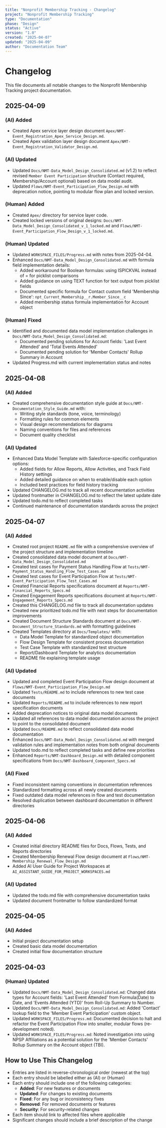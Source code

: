 ```yaml
---
title: "Nonprofit Membership Tracking - Changelog"
project: "Nonprofit Membership Tracking"
type: "Documentation"
phase: "Design"
status: "Active"
version: "1.0"
created: "2025-04-07"
updated: "2025-04-09"
author: "Documentation Team"
---
```


# Changelog

This file documents all notable changes to the Nonprofit Membership Tracking project documentation.

## 2025-04-09

### (AI) Added
- Created Apex service layer design document `Apex/NMT-Event_Registration_Apex_Service_Design.md`.
- Created Apex validation layer design document `Apex/NMT-Event_Registration_Validator_Design.md`.

### (AI) Updated
- Updated `Docs/NMT-Data_Model_Design_Consolidated.md` (v1.2) to reflect revised `Member Event Participation` structure (Contact required, Membership/Account optional) based on data model audit.
- Updated `Flows/NMT-Event_Participation_Flow_Design.md` with deprecation notice, pointing to modular flow plan and locked version.

### (Human) Added
- Created `Apex/` directory for service layer code.
- Created locked versions of original designs: `Docs/NMT-Data_Model_Design_Consolidated_v_1_locked.md` and `Flows/NMT-Event_Participation_Flow_Design_v_1_locked.md`.

### (Human) Updated
- Updated `WORKSPACE_FILES/Progress.md` with notes from 2025-04-04.
- Enhanced `Docs/NMT-Data_Model_Design_Consolidated.md` with formula field implementation details:
  - Added workaround for Boolean formulas: using ISPICKVAL instead of = for picklist comparisons
  - Added guidance on using TEXT function for text output from picklist fields
  - Documented specific formula for Contact custom field 'Membership Since': `npt_Current_Membership__r.Member_Since__c`
  - Added membership status formula implementation for Account object

### (Human) Fixed
- Identified and documented data model implementation challenges in `Docs/NMT-Data_Model_Design_Consolidated.md`:
  - Documented pending solutions for Account fields: 'Last Event Attended' and 'Total Events Attended'
  - Documented pending solution for 'Member Contacts' Rollup Summary in Account
- Updated Progress.md with current implementation status and notes

## 2025-04-08

### (AI) Added
- Created comprehensive documentation style guide at `Docs/NMT-Documentation_Style_Guide.md` with:
  - Writing style standards (tone, voice, terminology)
  - Formatting rules for common elements
  - Visual design recommendations for diagrams
  - Naming conventions for files and references
  - Document quality checklist

### (AI) Updated
- Enhanced Data Model Template with Salesforce-specific configuration options:
  - Added fields for Allow Reports, Allow Activities, and Track Field History settings
  - Added detailed guidance on when to enable/disable each option
  - Included best practices for field history tracking
- Updated CHANGELOG.md to track all recent documentation activities
- Updated frontmatter in CHANGELOG.md to reflect the latest update date
- Updated todo.md to reflect completed tasks
- Continued maintenance of documentation standards across the project

## 2025-04-07

### (AI) Added
- Created root project `README.md` file with a comprehensive overview of the project structure and implementation timeline
- Created consolidated data model document at `Docs/NMT-Data_Model_Design_Consolidated.md`
- Created test cases for Payment Status Handling Flow at `Tests/NMT-Payment_Status_Handling_Flow_Test_Cases.md`
- Created test cases for Event Participation Flow at `Tests/NMT-Event_Participation_Flow_Test_Cases.md`
- Created Financial Reports specifications document at `Reports/NMT-Financial_Reports_Specs.md`
- Created Engagement Reports specifications document at `Reports/NMT-Engagement_Reports_Specs.md`
- Created this CHANGELOG.md file to track all documentation updates
- Created new prioritized todo.md file with next steps for documentation improvements
- Created Document Structure Standards document at `Docs/NMT-Document_Structure_Standards.md` with formatting guidelines
- Created Templates directory at `Docs/Templates/` with:
  - Data Model Template for standardized object documentation
  - Flow Design Template for consistent process documentation
  - Test Case Template with standardized test structure
  - Report/Dashboard Template for analytics documentation
  - README file explaining template usage

### (AI) Updated
- Updated and completed Event Participation Flow design document at `Flows/NMT-Event_Participation_Flow_Design.md`
- Updated `Tests/README.md` to include references to new test case documents
- Updated `Reports/README.md` to include references to new report specification documents
- Added deprecation notices to original data model documents
- Updated all references to data model documentation across the project to point to the consolidated document
- Updated `Docs/README.md` to reflect consolidated data model documentation
- Enhanced `Docs/NMT-Data_Model_Design_Consolidated.md` with merged validation rules and implementation notes from both original documents
- Updated todo.md to reflect completed tasks and define new priorities
- Enhanced `Reports/NMT-Dashboard_Design.md` with detailed component specifications from `Docs/NMT-Dashboard_Component_Specs.md`

### (AI) Fixed
- Fixed inconsistent naming conventions in documentation references
- Standardized formatting across all newly created documents
- Fixed outdated data model references in flow and test documentation
- Resolved duplication between dashboard documentation in different directories

## 2025-04-06

### (AI) Added
- Created initial directory README files for Docs, Flows, Tests, and Reports directories
- Created Membership Renewal Flow design document at `Flows/NMT-Membership_Renewal_Flow_Design.md`
- Added AI User Guide for Project Workspaces at `AI_ASSISTANT_GUIDE_FOR_PROJECT_WORKSPACES.md`

### (AI) Updated
- Updated the todo.md file with comprehensive documentation tasks
- Updated document frontmatter to follow standardized format

## 2025-04-05

### (AI) Added
- Initial project documentation setup
- Created basic data model documentation
- Created initial flow documentation structure

## 2025-04-03

### (Human) Updated
- Updated `Docs/NMT-Data_Model_Design_Consolidated.md`: Changed data types for Account fields: 'Last Event Attended' from Formula(Date) to Date, and 'Events Attended (YTD)' from Roll-Up Summary to Number.
- Updated `Docs/NMT-Data_Model_Design_Consolidated.md`: Added 'Contact' lookup field to the 'Member Event Participation' custom object.
- Updated `WORKSPACE_FILES/Progress.md`: Documented decision to halt and refactor the Event Participation Flow into smaller, modular flows (re-development noted).
- Updated `WORKSPACE_FILES/Progress.md`: Noted investigation into using NPSP Affiliations as a potential solution for the 'Member Contacts' Rollup Summary on the Account object (TBI).

## How to Use This Changelog

- Entries are listed in reverse-chronological order (newest at the top)
- Each entry should be labelled either as (AI) or (Human)
- Each entry should include one of the following categories:
  - **Added**: For new features or documents
  - **Updated**: For changes to existing documents
  - **Fixed**: For any bug or inconsistency fixes
  - **Removed**: For removed documents or features
  - **Security**: For security-related changes
- Each item should link to affected files where applicable
- Significant changes should include a brief description of the change 